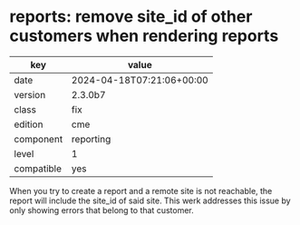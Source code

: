 [//]: # (werk v2)
# reports: remove site_id of other customers when rendering reports

key        | value
---------- | ---
date       | 2024-04-18T07:21:06+00:00
version    | 2.3.0b7
class      | fix
edition    | cme
component  | reporting
level      | 1
compatible | yes

When you try to create a report and a remote site is not reachable, the
report will include the site_id of said site. This werk addresses this
issue by only showing errors that belong to that customer.
